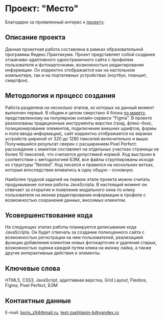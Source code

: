 # Проект: "Место"
Благодарю за проявленный интерес к [проекту](https://elrouss.github.io/mesto/).
## Описание проекта
Данная проектная работа составлена в рамках образовательной программы Яндекс.Практикума. Проект представляет собой создание отзывчиво-адаптивного одностраничного сайта с профилем пользователя и фотокарточками, возможностью редактирования информации. Он корректно отображается как на настольном компьютере, так и на портативных устройствах (ноутбук, планшет, смартфон).
## Методология и процесс создания
Работа разделена на несколько этапов, из которых на данный момент выполнен первый. В общем и целом сверстано 4 блока [по макету](https://www.figma.com/file/2cn9N9jSkmxD84oJik7xL7/JavaScript.-Sprint-4?node-id=0%3A1), представленному на популярном онлайн-сервисе "Figma". В проекте реализованы традиционные инструменты верстки (грид, флекс-бокс, позиционирование элементов, подключение внешних шрифтов, формы и поля ввода информации), сайт корректно отображается на экранах устройств шириной от 320 до 1280 пикселей включительно и выше. Получившийся результат сверен с расширением Pixel Perfect: расхождение с макетом составляет на отдельных участках страницы не более 10 пикселей, что считается допустимой нормой. Код выстроен в соответствии с методологией БЭМ, все файлы сгруппированы исходя из структуры "Nested". Код писался и правился на нескольких ветках, которые впоследствии вливались в одну общую - основную.

Наиболее трудной задачей на первом этапе проекта можно считать продумывание логики работы JavaScripta. В настоящий момент он отвечает за открытие и появление модального окна по клику пользователя на иконке редактирования информации в профиле с возможностью сохранения данных, вносимых клиентом.
## Усовершенствование кода
На следующих этапах работы планируется дописывание кода JavaScripta. Он будет отвечать за создание полноценного сайта с возможностью регистрации на нем пользователей, реализацией функции добавления клиентом новых фотокарточек и удаления старых, возможностью оценки каждой путем клика на иконку лайка, а также другие интерактивные действия и элементы.
## Ключевые слова
HTML5, CSS3, JavaScript, адаптивная верстка, Grid Layout, Flexbox, Figma, Pixel Perfect, БЭМ
## Контактные данные
E-mail: boris_z94@mail.ru, test-zashliapin-b@yandex.ru
